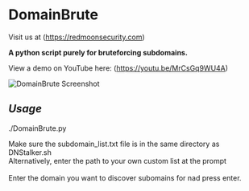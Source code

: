 # DomainBrute

Visit us at (https://redmoonsecurity.com)

**A python script purely for bruteforcing subdomains.**

View a demo on YouTube here: (https://youtu.be/MrCsGq9WU4A)

![DomainBrute Screenshot](https://user-images.githubusercontent.com/62467907/79632647-f8d87400-8160-11ea-95d5-85893bad49d8.png)

## *Usage*

./DomainBrute.py

Make sure the subdomain_list.txt file is in the same directory as DNStalker.sh<br/>Alternatively, enter the path to your own custom list at the prompt<br/><br/>Enter the domain you want to discover subomains for nad press enter.
